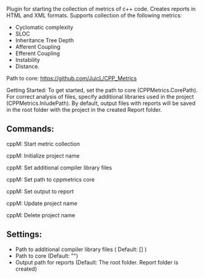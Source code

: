 Plugin for starting the collection of metrics of c++ code. Creates reports in HTML and XML formats.
Supports collection of the following metrics: 
-   Cyclomatic complexity
-   SLOC
-   Inheritance Tree Depth
-   Afferent Coupling
-   Efferent Coupling
-   Instability
-   Distance.

Path to core: https://github.com/JuicL/CPP_Metrics

Getting Started: To get started, set the path to core (CPPMetrics.CorePath). For correct analysis of files, specify additional libraries used in the project (CPPMetrics.InludePath). By default, output files with reports will be saved in the root folder with the project in the created Report folder.

## Commands:
cppM: Start metric collection

cppM: Initialize project name

cppM: Set additional compiler library files

cppM: Set path to cppmetrics core

cppM: Set output to report

cppM: Update project name

cppM: Delete project name



## Settings: 
- Path to additional compiler library files ( Default: [] )
- Path to core (Default: "")
- Output path for reports (Default: The root folder. Report folder is created)
